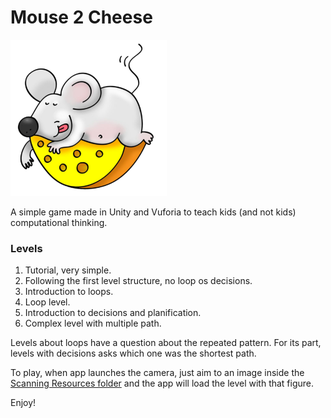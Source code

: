 # Mouse 2 Cheese

<img src="https://github.com/CarlosFco/Mouse2Cheese/blob/master/Assets/xxxdpi.png" width="250" height="250" />

A simple game made in Unity and Vuforia to teach kids (and not kids) computational thinking.

### Levels
1. Tutorial, very simple.
2. Following the first level structure, no loop os decisions.
3. Introduction to loops.
4. Loop level.
5. Introduction to decisions and planification.
6. Complex level with multiple path.

Levels about loops have a question about the repeated pattern. For its part, levels with decisions asks which one was the shortest path.

To play, when app launches the camera, just aim to an image inside the [Scanning Resources folder](https://github.com/CarlosFco/Mouse2Cheese/tree/master/ScanningResources) and the app will load the level with that figure.

Enjoy!
